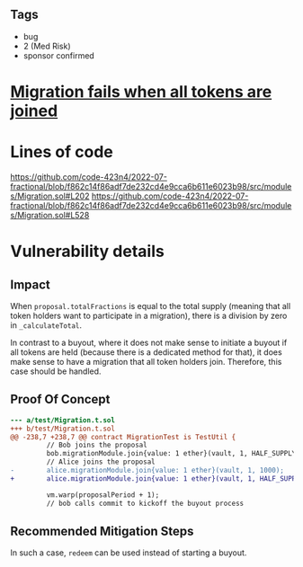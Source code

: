 ## Tags

- bug
- 2 (Med Risk)
- sponsor confirmed

# [Migration fails when all tokens are joined](https://github.com/code-423n4/2022-07-fractional-findings/issues/155) 

# Lines of code

https://github.com/code-423n4/2022-07-fractional/blob/f862c14f86adf7de232cd4e9cca6b611e6023b98/src/modules/Migration.sol#L202
https://github.com/code-423n4/2022-07-fractional/blob/f862c14f86adf7de232cd4e9cca6b611e6023b98/src/modules/Migration.sol#L528


# Vulnerability details

## Impact
When `proposal.totalFractions` is equal to the total supply (meaning that all token holders want to participate in a migration), there is a division by zero in `_calculateTotal`.

In contrast to a buyout, where it does not make sense to initiate a buyout if all tokens are held (because there is a dedicated method for that), it does make sense to have a migration that all token holders join. Therefore, this case should be handled.

## Proof Of Concept
```diff
--- a/test/Migration.t.sol
+++ b/test/Migration.t.sol
@@ -238,7 +238,7 @@ contract MigrationTest is TestUtil {
         // Bob joins the proposal
         bob.migrationModule.join{value: 1 ether}(vault, 1, HALF_SUPPLY);
         // Alice joins the proposal
-        alice.migrationModule.join{value: 1 ether}(vault, 1, 1000);
+        alice.migrationModule.join{value: 1 ether}(vault, 1, HALF_SUPPLY);

         vm.warp(proposalPeriod + 1);
         // bob calls commit to kickoff the buyout process
```

## Recommended Mitigation Steps
In such a case, `redeem` can be used instead of starting a buyout.

